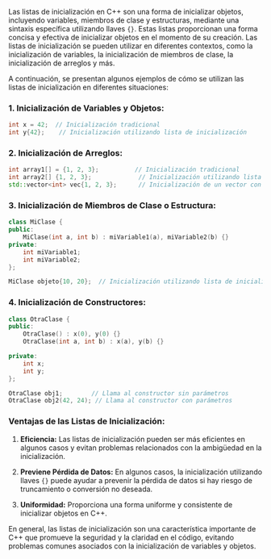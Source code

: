 Las listas de inicialización en C++ son una forma de inicializar objetos, incluyendo variables, miembros de clase y estructuras, mediante una sintaxis específica utilizando llaves `{}`. Estas listas proporcionan una forma concisa y efectiva de inicializar objetos en el momento de su creación. Las listas de inicialización se pueden utilizar en diferentes contextos, como la inicialización de variables, la inicialización de miembros de clase, la inicialización de arreglos y más.

A continuación, se presentan algunos ejemplos de cómo se utilizan las listas de inicialización en diferentes situaciones:

### 1. Inicialización de Variables y Objetos:

```cpp
int x = 42;  // Inicialización tradicional
int y{42};    // Inicialización utilizando lista de inicialización
```

### 2. Inicialización de Arreglos:

```cpp
int array1[] = {1, 2, 3};          // Inicialización tradicional
int array2[] {1, 2, 3};             // Inicialización utilizando lista de inicialización
std::vector<int> vec{1, 2, 3};      // Inicialización de un vector con lista de inicialización
```

### 3. Inicialización de Miembros de Clase o Estructura:

```cpp
class MiClase {
public:
    MiClase(int a, int b) : miVariable1(a), miVariable2(b) {}
private:
    int miVariable1;
    int miVariable2;
};

MiClase objeto{10, 20};  // Inicialización utilizando lista de inicialización
```

### 4. Inicialización de Constructores:

```cpp
class OtraClase {
public:
    OtraClase() : x(0), y(0) {}
    OtraClase(int a, int b) : x(a), y(b) {}

private:
    int x;
    int y;
};

OtraClase obj1;        // Llama al constructor sin parámetros
OtraClase obj2(42, 24); // Llama al constructor con parámetros
```

### Ventajas de las Listas de Inicialización:

1. **Eficiencia:** Las listas de inicialización pueden ser más eficientes en algunos casos y evitan problemas relacionados con la ambigüedad en la inicialización.

2. **Previene Pérdida de Datos:** En algunos casos, la inicialización utilizando llaves `{}` puede ayudar a prevenir la pérdida de datos si hay riesgo de truncamiento o conversión no deseada.

3. **Uniformidad:** Proporciona una forma uniforme y consistente de inicializar objetos en C++.

En general, las listas de inicialización son una característica importante de C++ que promueve la seguridad y la claridad en el código, evitando problemas comunes asociados con la inicialización de variables y objetos.